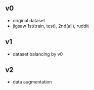 ## v0
- original dataset
- jigsaw 1st(train, test), 2nd(all), ruddit 

## v1
- dataset balancing by v0

## v2
- data augmentation
